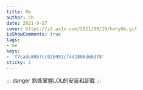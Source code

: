 ```yaml
---
title: Me
author: ch
date: 2021-9-17
cover: https://z3.ax1x.com/2021/09/10/hvhyUe.gif
isShowComments: true
tags:
- me
keys:
- 'f7cade80b7cc92b991cf4d2806d6bd78'
sticky: 2
---
```


::: danger
熟练掌握LOL的安装和卸载
:::

<!-- more -->
